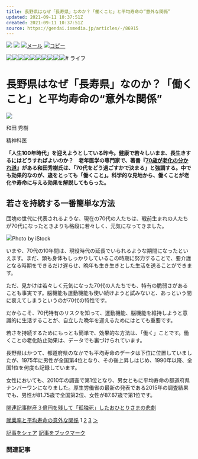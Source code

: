 ```yaml
---
title: 長野県はなぜ「長寿県」なのか？「働くこと」と平均寿命の“意外な関係”
updated: 2021-09-11 10:37:51Z
created: 2021-09-11 10:37:51Z
source: https://gendai.ismedia.jp/articles/-/86915
---
```


 [![](https://gendai.ismedia.jp/common/images/v3/sns/facebook_icon.svg)](https://www.facebook.com/sharer.php?u=https://gendai.ismedia.jp/articles/-/86915&t=%E9%95%B7%E9%87%8E%E7%9C%8C%E3%81%AF%E3%81%AA%E3%81%9C%E3%80%8C%E9%95%B7%E5%AF%BF%E7%9C%8C%E3%80%8D%E3%81%AA%E3%81%AE%E3%81%8B%EF%BC%9F%E3%80%8C%E5%83%8D%E3%81%8F%E3%81%93%E3%81%A8%E3%80%8D%E3%81%A8%E5%B9%B3%E5%9D%87%E5%AF%BF%E5%91%BD%E3%81%AE%E2%80%9C%E6%84%8F%E5%A4%96%E3%81%AA%E9%96%A2%E4%BF%82%E2%80%9D)  [![](https://gendai.ismedia.jp/common/images/v3/sns/bookmark_icon.svg)](https://b.hatena.ne.jp/add?mode=confirm&is_bm=1&url=https://gendai.ismedia.jp/articles/-/86915)  [![](https://gendai.ismedia.jp/common/images/v3/sns/mail_icon.svg)メール](mailto:?subject=%E9%95%B7%E9%87%8E%E7%9C%8C%E3%81%AF%E3%81%AA%E3%81%9C%E3%80%8C%E9%95%B7%E5%AF%BF%E7%9C%8C%E3%80%8D%E3%81%AA%E3%81%AE%E3%81%8B%EF%BC%9F%E3%80%8C%E5%83%8D%E3%81%8F%E3%81%93%E3%81%A8%E3%80%8D%E3%81%A8%E5%B9%B3%E5%9D%87%E5%AF%BF%E5%91%BD%E3%81%AE%E2%80%9C%E6%84%8F%E5%A4%96%E3%81%AA%E9%96%A2%E4%BF%82%E2%80%9D%EF%BC%9A%E3%83%9E%E3%83%8D%E3%83%BC%E7%8F%BE%E4%BB%A3&body=%E9%95%B7%E9%87%8E%E7%9C%8C%E3%81%AF%E3%81%AA%E3%81%9C%E3%80%8C%E9%95%B7%E5%AF%BF%E7%9C%8C%E3%80%8D%E3%81%AA%E3%81%AE%E3%81%8B%EF%BC%9F%E3%80%8C%E5%83%8D%E3%81%8F%E3%81%93%E3%81%A8%E3%80%8D%E3%81%A8%E5%B9%B3%E5%9D%87%E5%AF%BF%E5%91%BD%E3%81%AE%E2%80%9C%E6%84%8F%E5%A4%96%E3%81%AA%E9%96%A2%E4%BF%82%E2%80%9D%0d%0ahttps://gendai.ismedia.jp/articles/-/86915)  [![](https://gendai.ismedia.jp/common/images/v3/sns/copy_icon.svg)コピー](https://gendai.ismedia.jp/articles/-/%E9%95%B7%E9%87%8E%E7%9C%8C%E3%81%AF%E3%81%AA%E3%81%9C%E3%80%8C%E9%95%B7%E5%AF%BF%E7%9C%8C%E3%80%8D%E3%81%AA%E3%81%AE%E3%81%8B%EF%BC%9F%E3%80%8C%E5%83%8D%E3%81%8F%E3%81%93%E3%81%A8%E3%80%8D%E3%81%A8%E5%B9%B3%E5%9D%87%E5%AF%BF%E5%91%BD%E3%81%AE%E2%80%9C%E6%84%8F%E5%A4%96%E3%81%AA%E9%96%A2%E4%BF%82%E2%80%9D%20https://gendai.ismedia.jp/articles/-/86915)

![](https://gendai.ismedia.jp/common/money-gendai/images/date/2.png)![](https://gendai.ismedia.jp/common/money-gendai/images/date/0.png)![](https://gendai.ismedia.jp/common/money-gendai/images/date/2.png)![](https://gendai.ismedia.jp/common/money-gendai/images/date/1.png)![](https://gendai.ismedia.jp/common/money-gendai/images/date/_.png)![](https://gendai.ismedia.jp/common/money-gendai/images/date/0.png)![](https://gendai.ismedia.jp/common/money-gendai/images/date/9.png)![](https://gendai.ismedia.jp/common/money-gendai/images/date/_.png)![](https://gendai.ismedia.jp/common/money-gendai/images/date/1.png)![](https://gendai.ismedia.jp/common/money-gendai/images/date/0.png)# ライフ

# 長野県はなぜ「長寿県」なのか？「働くこと」と平均寿命の“意外な関係”

 ![](https://gendai.ismedia.jp/mwimgs/9/3/160m/img_938ae66989b06442c94174c9be170ed015407.jpg)

和田 秀樹

精神科医

**「人生100年時代」を迎えようとしている昨今。健康で若々しいまま、長生きするにはどうすればよいのか？　老年医学の専門家で、著書『[70歳が老化の分かれ道](https://amzn.to/3mMhQZo)』がある和田秀樹氏は、「70代をどう過ごすかで決まる」と強調する。中でも効果的なのが、歳をとっても「働くこと」。科学的な見地から、働くことが老化や寿命に与える効果を解説してもらった。**

## 若さを持続する一番簡単な方法

団塊の世代に代表されるような、現在の70代の人たちは、戦前生まれの人たちが70代になったときよりも格段に若々しく、元気になってきました。

![](https://gendai.ismcdn.jp/mwimgs/3/c/640m/img_3cbb17d25042c8c56e2f7a1a8c6c663b773590.jpg)Photo by iStock

いまや、70代の10年間は、現役時代の延長でいられるような期間になったといえます。まだ、頭も身体もしっかりしているこの時期に努力することで、要介護となる時期をできるだけ遅らせ、晩年も生き生きとした生活を送ることができます。

ただ、見かけは若々しく元気になった70代の人たちでも、特有の脆弱さがあることも事実です。脳機能も運動機能も使い続けようと試みないと、あっという間に衰えてしまうというのが70代の特性です。

だからこそ、70代特有のリスクを知って、運動機能、脳機能を維持しようと意識的に生活することが、自立した晩年を迎えるためにはとても重要です。

若さを持続するためにもっとも簡単で、効果的な方法は、「働く」ことです。働くことの老化防止効果は、データでも裏づけられています。

長野県はかつて、都道府県のなかでも平均寿命のデータは下位に位置していましたが、1975年に男性が全国第4位となり、その後上昇しはじめ、1990年以降、全国1位を何度も記録しています。

女性においても、2010年の調査で第1位となり、男女ともに平均寿命の都道府県ナンバーワンになりました。厚生労働省の最新の発表である2015年の調査結果でも、男性が81.75歳で全国第2位、女性が87.67歳で第1位です。

[関連記事財産３億円を残して「孤独死」したおひとりさまの悲劇](https://gendai.ismedia.jp/articles/-/59028)

 [就業率と平均寿命の意外な関係](https://gendai.ismedia.jp/articles/-/86915?page=2)
1
[2](https://gendai.ismedia.jp/articles/-/86915?page=2)
[3](https://gendai.ismedia.jp/articles/-/86915?page=3)
[＞](https://gendai.ismedia.jp/articles/-/86915?page=2)

 [記事をシェア](https://www.facebook.com/sharer.php?u=https://gendai.ismedia.jp/articles/-/86915&t=%E9%95%B7%E9%87%8E%E7%9C%8C%E3%81%AF%E3%81%AA%E3%81%9C%E3%80%8C%E9%95%B7%E5%AF%BF%E7%9C%8C%E3%80%8D%E3%81%AA%E3%81%AE%E3%81%8B%EF%BC%9F%E3%80%8C%E5%83%8D%E3%81%8F%E3%81%93%E3%81%A8%E3%80%8D%E3%81%A8%E5%B9%B3%E5%9D%87%E5%AF%BF%E5%91%BD%E3%81%AE%E2%80%9C%E6%84%8F%E5%A4%96%E3%81%AA%E9%96%A2%E4%BF%82%E2%80%9D)  [記事をブックマーク](http://b.hatena.ne.jp/add?mode=confirm&is_bm=1&url=https://gendai.ismedia.jp/articles/-/86915)

### 関連記事